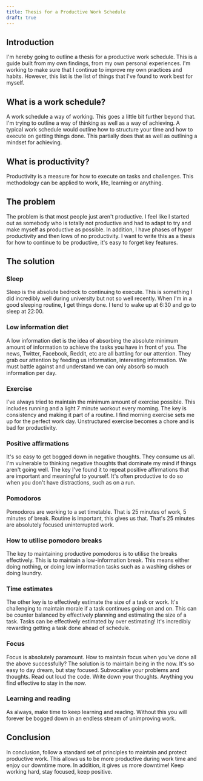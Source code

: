 ```yaml
---
title: Thesis for a Productive Work Schedule
draft: true
---
```


## Introduction

I'm hereby going to outline a thesis for a productive work schedule. This is a
guide built from my own findings, from my own personal experiences. I'm working
to make sure that I continue to improve my own practices and habits. However,
this list is the list of things that I've found to work best for myself.

## What is a work schedule?

A work schedule a way of working. This goes a little bit further beyond that.
I'm trying to outline a way of thinking as well as a way of achieving. A typical
work schedule would outline how to structure your time and how to execute on
getting things done. This partially does that as well as outlining a mindset for
achieving.

## What is productivity?

Productivity is a measure for how to execute on tasks and challenges. This
methodology can be applied to work, life, learning or anything.

## The problem

The problem is that most people just aren't productive. I feel like I started
out as somebody who is totally not productive and had to adapt to try and make
myself as productive as possible. In addition, I have phases of hyper
productivity and then lows of no productivity. I want to write this as a thesis
for how to continue to be productive, it's easy to forget key features.

## The solution

### Sleep

Sleep is the absolute bedrock to continuing to execute. This is something I did
incredibly well during university but not so well recently. When I'm in a good
sleeping routine, I get things done. I tend to wake up at 6:30 and go to sleep
at 22:00.

### Low information diet

A low information diet is the idea of absorbing the absolute minimum amount of
information to achieve the tasks you have in front of you. The news, Twitter,
Facebook, Reddit, etc are all battling for our attention. They grab our
attention by feeding us information, interesting information. We must battle
against and understand we can only absorb so much information per day.

### Exercise

I've always tried to maintain the minimum amount of exercise possible. This
includes running and a light 7 minute workout every morning. The key is
consistency and making it part of a routine. I find morning exercise sets me up
for the perfect work day. Unstructured exercise becomes a chore and is bad for
productivity.

### Positive affirmations

It's so easy to get bogged down in negative thoughts. They consume us all. I'm
vulnerable to thinking negative thoughts that dominate my mind if things aren't
going well. The key I've found it to repeat positive affirmations that are
important and meaningful to yourself. It's often productive to do so when you
don't have distractions, such as on a run.

### Pomodoros

Pomodoros are working to a set timetable. That is 25 minutes of work, 5 minutes
of break. Routine is important, this gives us that. That's 25 minutes are
absolutely focused uninterrupted work.

### How to utilise pomodoro breaks

The key to maintaining productive pomodoros is to utilise the breaks
effectively. This is to maintain a low-information break. This means either
doing nothing, or doing low information tasks such as a washing dishes or doing
laundry.

### Time estimates

The other key is to effectively estimate the size of a task or work. It's
challenging to maintain morale if a task continues going on and on. This can be
counter balanced by effectively planning and estimating the size of a task.
Tasks can be effectively estimated by over estimating! It's incredibly rewarding
getting a task done ahead of schedule.

### Focus

Focus is absolutely paramount. How to maintain focus when you've done all the
above successfully? The solution is to maintain being in the now. It's so easy
to day dream, but stay focused. Subvocalise your problems and thoughts. Read out
loud the code. Write down your thoughts. Anything you find effective to stay in
the now.

### Learning and reading

As always, make time to keep learning and reading. Without this you will forever
be bogged down in an endless stream of unimproving work.

## Conclusion

In conclusion, follow a standard set of principles to maintain and protect
productive work. This allows us to be more productive during work time and enjoy
our downtime more. In addition, it gives us more downtime! Keep working hard,
stay focused, keep positive.
